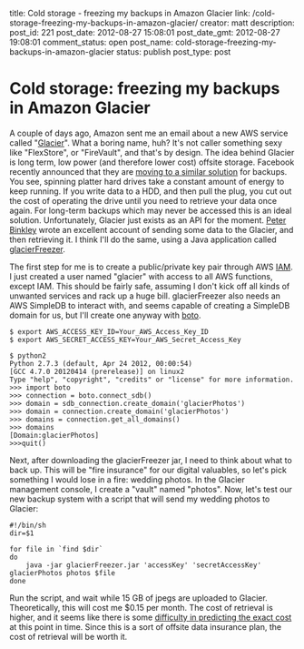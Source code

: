 title: Cold storage - freezing my backups in Amazon Glacier
link: /cold-storage-freezing-my-backups-in-amazon-glacier/
creator: matt
description: 
post_id: 221
post_date: 2012-08-27 15:08:01
post_date_gmt: 2012-08-27 19:08:01
comment_status: open
post_name: cold-storage-freezing-my-backups-in-amazon-glacier
status: publish
post_type: post

# Cold storage: freezing my backups in Amazon Glacier

A couple of days ago, Amazon sent me an email about a new AWS service called "[Glacier](http://aws.amazon.com/glacier/)". What a boring name, huh? It's not caller something sexy like "FlexStore", or "FireVault", and that's by design. The idea behind Glacier is long term, low power (and therefore lower cost) offsite storage. Facebook recently announced that they are [moving to a similar solution](http://www.wired.com/wiredenterprise/2012/08/sub-zero/) for backups. You see, spinning platter hard drives take a constant amount of energy to keep running. If you write data to a HDD, and then pull the plug, you cut out the cost of operating the drive until you need to retrieve your data once again. For long-term backups which may never be accessed this is an ideal solution. Unfortunately, Glacier just exists as an API for the moment. [Peter Binkley](http://www.wallandbinkley.com/quaedam/2012/08_25_playing-with-amazon-glacier.html) wrote an excellent account of sending some data to the Glacier, and then retrieving it. I think I'll do the same, using a Java application called [glacierFreezer](http://www.glacierfreezer.com).

The first step for me is to create a public/private key pair through AWS [IAM](http://aws.amazon.com/iam/). I just created a user named "glacier" with access to all AWS functions, except IAM. This should be fairly safe, assuming I don't kick off all kinds of unwanted services and rack up a huge bill. glacierFreezer also needs an AWS SimpleDB to interact with, and seems capable of creating a SimpleDB domain for us, but I'll create one anyway with [boto](https://github.com/boto/boto).
    
    $ export AWS_ACCESS_KEY_ID=Your_AWS_Access_Key_ID
    $ export AWS_SECRET_ACCESS_KEY=Your_AWS_Secret_Access_Key
    
    $ python2
    Python 2.7.3 (default, Apr 24 2012, 00:00:54) 
    [GCC 4.7.0 20120414 (prerelease)] on linux2
    Type "help", "copyright", "credits" or "license" for more information.
    >>> import boto
    >>> connection = boto.connect_sdb()
    >>> domain = sdb_connection.create_domain('glacierPhotos')
    >>> domain = connection.create_domain('glacierPhotos')
    >>> domains = connection.get_all_domains()
    >>> domains
    [Domain:glacierPhotos]
    >>>quit()

Next, after downloading the glacierFreezer jar, I need to think about what to back up. This will be "fire insurance" for our digital valuables, so let's pick something I would lose in a fire: wedding photos. In the Glacier management console, I create a "vault" named "photos". Now, let's test our new backup system with a script that will send my wedding photos to Glacier:
    
    #!/bin/sh                                                                                                                           
    dir=$1
    
    for file in `find $dir`
    do
        java -jar glacierFreezer.jar 'accessKey' 'secretAccessKey' glacierPhotos photos $file
    done

Run the script, and wait while 15 GB of jpegs are uploaded to Glacier. Theoretically, this will cost me $0.15 per month. The cost of retrieval is higher, and it seems like there is some [difficulty in predicting the exact cost](http://www.wired.com/wiredenterprise/2012/08/glacier/) at this point in time. Since this is a sort of offsite data insurance plan, the cost of retrieval will be worth it.


